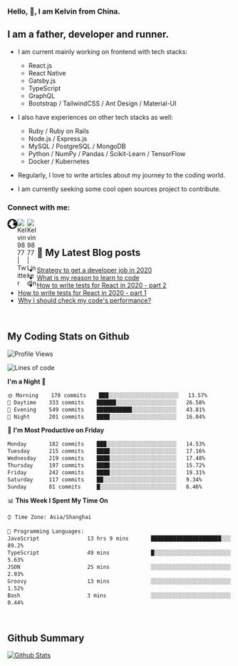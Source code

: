 ### Hello, 👋, I am Kelvin from China.

## I am a father, developer and runner.

- I am current mainly working on frontend with tech stacks:
  - React.js
  - React Native
  - Gatsby.js
  - TypeScript
  - GraphQL
  - Bootstrap / TailwindCSS / Ant Design / Material-UI
  
- I also have experiences on other tech stacks as well:
  - Ruby / Ruby on Rails
  - Node.js / Express.js
  - MySQL / PostgreSQL / MongoDB
  - Python / NumPy / Pandas / Scikit-Learn / TensorFlow
  - Docker / Kubernetes
- Regularly, I love to write articles about my journey to the coding world.
- I am currently seeking some cool open sources project to contribute.

### Connect with me:

[<img align="left" alt="kelvinliang.cn" width="22px" src="https://raw.githubusercontent.com/iconic/open-iconic/master/svg/globe.svg" />][website]
[<img align="left" alt="Kelvin9877 | Twitter" width="22px" src="https://cdn.jsdelivr.net/npm/simple-icons@v3/icons/twitter.svg" />][twitter]
[<img align="left" alt="Kelvin9877 | LinkedIn" width="22px" src="https://cdn.jsdelivr.net/npm/simple-icons@v3/icons/linkedin.svg" />][linkedin]

<br />
<br />

## 📕 My Latest Blog posts

<!-- BLOG-POST-LIST:START -->
- [Strategy to get a developer job in 2020](https://dev.to/kelvin9877/what-is-my-strategy-to-get-a-job-in-frontend-39gg)
- [What is my reason to learn to code](https://dev.to/kelvin9877/what-is-my-reason-to-learn-to-code-6k2)
- [How to write tests for React in 2020 - part 2](https://dev.to/kelvin9877/how-to-write-tests-for-react-in-2020-part-2-26h)
- [How to write tests for React in 2020 - part 1](https://dev.to/kelvin9877/how-to-write-tests-for-react-in-2020-4oai)
- [Why I should check my code's performance?](https://dev.to/kelvin9877/why-i-should-check-the-performance-of-my-code-19cl)
<!-- BLOG-POST-LIST:END -->

<br />

## My Coding Stats on Github

<!--START_SECTION:waka-->
![Profile Views](http://img.shields.io/badge/Profile%20Views-16-blue)

![Lines of code](https://img.shields.io/badge/From%20Hello%20World%20I%27ve%20Written-2.2%20million%20lines%20of%20code-blue)

**I'm a Night 🦉** 

```text
🌞 Morning    170 commits    ███░░░░░░░░░░░░░░░░░░░░░░   13.57% 
🌆 Daytime    333 commits    ██████░░░░░░░░░░░░░░░░░░░   26.58% 
🌃 Evening    549 commits    ███████████░░░░░░░░░░░░░░   43.81% 
🌙 Night      201 commits    ████░░░░░░░░░░░░░░░░░░░░░   16.04%

```
📅 **I'm Most Productive on Friday** 

```text
Monday       182 commits    ███░░░░░░░░░░░░░░░░░░░░░░   14.53% 
Tuesday      215 commits    ████░░░░░░░░░░░░░░░░░░░░░   17.16% 
Wednesday    219 commits    ████░░░░░░░░░░░░░░░░░░░░░   17.48% 
Thursday     197 commits    ████░░░░░░░░░░░░░░░░░░░░░   15.72% 
Friday       242 commits    ████░░░░░░░░░░░░░░░░░░░░░   19.31% 
Saturday     117 commits    ██░░░░░░░░░░░░░░░░░░░░░░░   9.34% 
Sunday       81 commits     █░░░░░░░░░░░░░░░░░░░░░░░░   6.46%

```


📊 **This Week I Spent My Time On** 

```text
⌚︎ Time Zone: Asia/Shanghai

💬 Programming Languages: 
JavaScript               13 hrs 9 mins       ██████████████████████░░░   89.2% 
TypeScript               49 mins             █░░░░░░░░░░░░░░░░░░░░░░░░   5.63% 
JSON                     25 mins             ░░░░░░░░░░░░░░░░░░░░░░░░░   2.93% 
Groovy                   13 mins             ░░░░░░░░░░░░░░░░░░░░░░░░░   1.52% 
Bash                     3 mins              ░░░░░░░░░░░░░░░░░░░░░░░░░   0.44%

```


<!--END_SECTION:waka-->

<br />

## Github Summary

[![Github Stats](https://get-github-stats.vercel.app/api?username=kelvin8773&show_icons=true)](https://github.com/kelvin8773)

[website]: https://kelvinliang.cn
[twitter]: https://twitter.com/kelvin9877
[linkedin]: https://linkedin.com/in/kelvin9877
